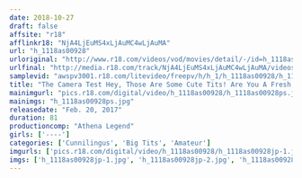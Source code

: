 ```yaml
---
date: 2018-10-27
draft: false
affsite: "r18"
afflinkr18: "NjA4LjEuMS4xLjAuMC4wLjAuMA"
url: "h_1118as00928"
urloriginal: "http://www.r18.com/videos/vod/movies/detail/-/id=h_1118as00928"
urlfinal: "http://media.r18.com/track/NjA4LjEuMS4xLjAuMC4wLjAuMA/videos/vod/movies/detail/-/id=h_1118as00928"
samplevid: "awspv3001.r18.com/litevideo/freepv/h/h_1/h_1118as00928/h_1118as00928_dmb_s.mp4"
title: "The Camera Test Hey, Those Are Some Cute Tits! Are You A Fresh Face Innocent? Let's Give You A Nookie Test Before We Start Filming!!"
mainimgurl: "pics.r18.com/digital/video/h_1118as00928/h_1118as00928ps.jpg"
mainimgs: "h_1118as00928ps.jpg"
releasedate: "Feb. 20, 2017"
duration: 81
productioncomp: "Athena Legend"
girls: ['----']
categories: ['Cunnilingus', 'Big Tits', 'Amateur']
imgurls: ['pics.r18.com/digital/video/h_1118as00928/h_1118as00928jp-1.jpg', 'pics.r18.com/digital/video/h_1118as00928/h_1118as00928jp-2.jpg', 'pics.r18.com/digital/video/h_1118as00928/h_1118as00928jp-3.jpg', 'pics.r18.com/digital/video/h_1118as00928/h_1118as00928jp-4.jpg', 'pics.r18.com/digital/video/h_1118as00928/h_1118as00928jp-5.jpg', 'pics.r18.com/digital/video/h_1118as00928/h_1118as00928jp-6.jpg', 'pics.r18.com/digital/video/h_1118as00928/h_1118as00928jp-7.jpg', 'pics.r18.com/digital/video/h_1118as00928/h_1118as00928jp-8.jpg', 'pics.r18.com/digital/video/h_1118as00928/h_1118as00928jp-9.jpg', 'pics.r18.com/digital/video/h_1118as00928/h_1118as00928jp-10.jpg', 'pics.r18.com/digital/video/h_1118as00928/h_1118as00928jp-11.jpg', 'pics.r18.com/digital/video/h_1118as00928/h_1118as00928jp-12.jpg', 'pics.r18.com/digital/video/h_1118as00928/h_1118as00928jp-13.jpg', 'pics.r18.com/digital/video/h_1118as00928/h_1118as00928jp-14.jpg', 'pics.r18.com/digital/video/h_1118as00928/h_1118as00928jp-15.jpg', 'pics.r18.com/digital/video/h_1118as00928/h_1118as00928jp-16.jpg', 'pics.r18.com/digital/video/h_1118as00928/h_1118as00928jp-17.jpg', 'pics.r18.com/digital/video/h_1118as00928/h_1118as00928jp-18.jpg', 'pics.r18.com/digital/video/h_1118as00928/h_1118as00928jp-19.jpg', 'pics.r18.com/digital/video/h_1118as00928/h_1118as00928jp-20.jpg']
imgs: ['h_1118as00928jp-1.jpg', 'h_1118as00928jp-2.jpg', 'h_1118as00928jp-3.jpg', 'h_1118as00928jp-4.jpg', 'h_1118as00928jp-5.jpg', 'h_1118as00928jp-6.jpg', 'h_1118as00928jp-7.jpg', 'h_1118as00928jp-8.jpg', 'h_1118as00928jp-9.jpg', 'h_1118as00928jp-10.jpg', 'h_1118as00928jp-11.jpg', 'h_1118as00928jp-12.jpg', 'h_1118as00928jp-13.jpg', 'h_1118as00928jp-14.jpg', 'h_1118as00928jp-15.jpg', 'h_1118as00928jp-16.jpg', 'h_1118as00928jp-17.jpg', 'h_1118as00928jp-18.jpg', 'h_1118as00928jp-19.jpg', 'h_1118as00928jp-20.jpg']
---
```

